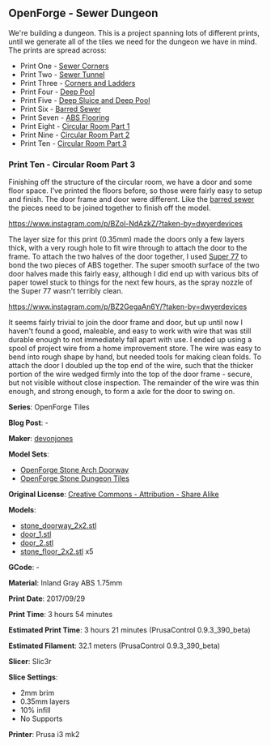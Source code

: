 
## OpenForge - Sewer Dungeon

We're building a dungeon. This is a project spanning lots of different prints, until
we generate all of the tiles we need for the dungeon we have in mind. The prints
are spread across:

 - Print One - [Sewer Corners](http://www.dwyerdevices.com/2017/09/24/sewer-dungeon-print-one/)
 - Print Two - [Sewer Tunnel](http://www.dwyerdevices.com/2017/09/24/sewer-dungeon-print-two/)
 - Print Three - [Corners and Ladders](http://www.dwyerdevices.com/2017/09/24/sewer-dungeon-print-three/)
 - Print Four - [Deep Pool](http://www.dwyerdevices.com/2017/09/24/sewer-dungeon-print-4/)
 - Print Five - [Deep Sluice and Deep Pool](http://www.dwyerdevices.com/2017/09/29/sewer-dungeon-print-five/)
 - Print Six - [Barred Sewer](http://www.dwyerdevices.com/2017/09/29/sewer-dungeon-print-six/)
 - Print Seven - [ABS Flooring](http://www.dwyerdevices.com/2017/09/29/sewer-dungeon-print-seven/)
 - Print Eight - [Circular Room Part 1](http://www.dwyerdevices.com/2017/10/02/sewer-dungeon-print-eight/)
 - Print Nine - [Circular Room Part 2](http://www.dwyerdevices.com/2017/10/03/sewer-dungeon-print-nine/)
 - Print Ten - [Circular Room Part 3](http://www.dwyerdevices.com/2017/10/05/sewer-dungeon-print-ten/)


### Print Ten - Circular Room Part 3

Finishing off the structure of the circular room, we have a door and some floor space. I've printed
the floors before, so those were fairly easy to setup and finish. The door frame and door were different. Like
the [barred sewer](http://www.dwyerdevices.com/2017/09/29/sewer-dungeon-print-six/) the pieces need to
be joined together to finish off the model.
 
https://www.instagram.com/p/BZol-NdAzkZ/?taken-by=dwyerdevices

The layer size for this print (0.35mm) made the doors only a few layers thick, with a very rough hole to fit
wire through to attach the door to the frame. To attach the two halves of the door together, I used [Super 77](https://www.3m.com/3M/en_US/company-us/all-3m-products/~/3M-Super-77-Multipurpose-Spray-Adhesive?N=5002385+3293242460&rt=rud) to
bond the two pieces of ABS together. The super smooth surface of the two door halves made this fairly easy, although I did
end up with various bits of paper towel stuck to things for the next few hours, as the spray nozzle of the Super 77 wasn't
terribly clean.

https://www.instagram.com/p/BZ2GegaAn6Y/?taken-by=dwyerdevices

It seems fairly trivial to join the door frame and door, but up until now I haven't found a good, maleable, and
easy to work with wire that was still durable enough to not immediately fall apart with use. I ended up using
a spool of project wire from a home improvement store. The wire was easy to bend into rough shape by hand, but
needed tools for making clean folds. To attach the door I doubled up the top end of the wire, such that the thicker
portion of the wire wedged firmly into the top of the door frame - secure, but not visible without close inspection. The
remainder of the wire was thin enough, and strong enough, to form a axle for the door to swing on.
 

**Series**: OpenForge Tiles

**Blog Post**: -

**Maker**: [devonjones](https://www.thingiverse.com/devonjones)

**Model Sets**: 

 - [OpenForge Stone Arch Doorway](https://www.thingiverse.com/thing:594735)
 - [OpenForge Stone Dungeon Tiles](https://www.thingiverse.com/thing:171315)

**Original License**: [Creative Commons - Attribution - Share Alike](http://creativecommons.org/licenses/by-sa/3.0/)

**Models**:

 - [stone_doorway_2x2.stl](https://www.thingiverse.com/download:956281)
 - [door_1.stl](https://www.thingiverse.com/download:956280)
 - [door_2.stl](https://www.thingiverse.com/download:956279)
 - [stone_floor_2x2.stl](https://www.thingiverse.com/download:361884) x5

**GCode**: -

**Material**: Inland Gray ABS 1.75mm

**Print Date**: 2017/09/29

**Print Time**: 3 hours 54 minutes

**Estimated Print Time**: 3 hours 21 minutes (PrusaControl 0.9.3_390_beta)

**Estimated Filament**: 32.1 meters (PrusaControl  0.9.3_390_beta)

**Slicer**: Slic3r

**Slice Settings**:

 - 2mm brim
 - 0.35mm layers
 - 10% infill
 - No Supports

**Printer**: Prusa i3 mk2